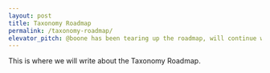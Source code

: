```yaml
---
layout: post
title: Taxonomy Roadmap
permalink: /taxonomy-roadmap/
elevator_pitch: @boone has been tearing up the roadmap, will continue work this cycle
---
```


This is where we will write about the Taxonomy Roadmap.
